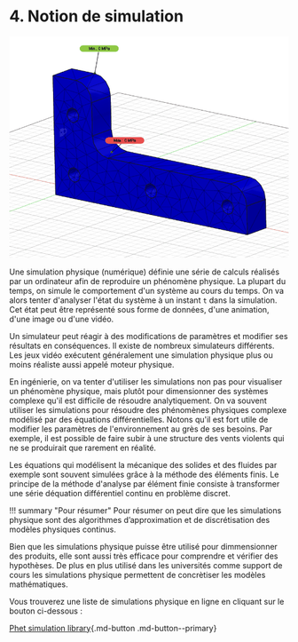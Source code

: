 # 4. Notion de simulation

![](./images/simulationSample.gif)

Une simulation physique (numérique) définie une série de calculs réalisés par un ordinateur afin de reproduire un phénomène physique.
La plupart du temps, on simule le comportement d'un système au cours du temps. On va alors tenter d'analyser l'état du système à un instant `t` dans la simulation.
Cet état peut être représenté sous forme de données, d'une animation, d'une image ou d'une vidéo.

Un simulateur peut réagir à des modifications de paramètres et modifier ses résultats en conséquences. Il existe de nombreux simulateurs différents. Les jeux vidéo exécutent généralement une simulation physique plus ou moins réaliste aussi appelé moteur physique.

En ingénierie, on va tenter d'utiliser les simulations non pas pour visualiser un phénomène physique, mais plutôt pour dimensionner des systèmes complexe qu'il est difficile de résoudre analytiquement.
On va souvent utiliser les simulations pour résoudre des phénomènes physiques complexe modélisé par des équations différentielles.
Notons qu'il est fort utile de modifier les paramètres de l'environnement au grès de ses besoins. Par exemple, il est possible de faire subir à une structure des vents violents qui ne se produirait que rarement en réalité.

Les équations qui modélisent la mécanique des solides et des fluides par exemple sont souvent simulées grâce à la méthode des éléments finis.
Le principe de la méthode d'analyse par élément finie consiste à transformer une série déquation différentiel continu en problème discret.

!!! summary "Pour résumer"
    Pour résumer on peut dire que les simulations physique sont des algorithmes d’approximation et de discrétisation des modèles physiques continus.

Bien que les simulations physique puisse être utilisé pour dimmensionner des produits, elle sont aussi très efficace pour comprendre et vérifier des hypothèses. De plus en plus utilisé dans les universités comme support de cours les simulations physique permettent de concrètiser les modèles mathématiques.

Vous trouverez une liste de simulations physique en ligne en cliquant sur le bouton ci-dessous : 

[Phet simulation library](https://phet.colorado.edu/fr/){.md-button .md-button--primary}


